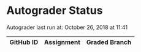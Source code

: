 # Autograder Status
Autograder last run at: October 26, 2018 at 11:41

| GitHub ID | Assignment | Graded Branch |
|-----------|------------|---------------|
